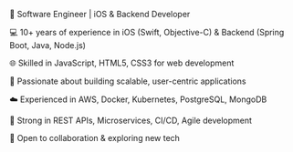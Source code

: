 🚀 Software Engineer | iOS & Backend Developer

💻 10+ years of experience in iOS (Swift, Objective-C) & Backend (Spring Boot, Java, Node.js)

🌐 Skilled in JavaScript, HTML5, CSS3 for web development

📱 Passionate about building scalable, user-centric applications

☁️ Experienced in AWS, Docker, Kubernetes, PostgreSQL, MongoDB

🔧 Strong in REST APIs, Microservices, CI/CD, Agile development

📌 Open to collaboration & exploring new tech
